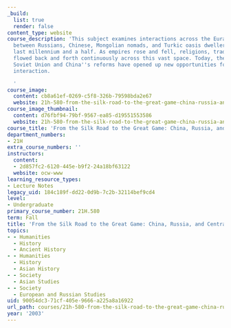```yaml
---
_build:
  list: true
  render: false
content_type: website
course_description: 'This subject examines interactions across the Eurasian continent
  between Russians, Chinese, Mongolian nomads, and Turkic oasis dwellers during the
  last millennium and a half. As empires rose and fell, religions, trade, and war
  flowed back and forth continuously across this vast space. Today, the fall of the
  Soviet Union and China''s reforms have opened up new opportunities for cultural
  interaction.

  '
course_image:
  content: cb8a61ef-0269-c5f8-326b-79598bda2e67
  website: 21h-580-from-the-silk-road-to-the-great-game-china-russia-and-central-eurasia-fall-2003
course_image_thumbnail:
  content: d76fbf94-79bf-9567-ea85-d19551553586
  website: 21h-580-from-the-silk-road-to-the-great-game-china-russia-and-central-eurasia-fall-2003
course_title: 'From the Silk Road to the Great Game: China, Russia, and Central Eurasia'
department_numbers:
- 21H
extra_course_numbers: ''
instructors:
  content:
  - 2d857fc2-6120-445e-b9f2-24a18bf63122
  website: ocw-www
learning_resource_types:
- Lecture Notes
legacy_uid: 184c189f-dd22-0d9b-7c2b-32114bef9cd4
level:
- Undergraduate
primary_course_number: 21H.580
term: Fall
title: 'From the Silk Road to the Great Game: China, Russia, and Central Eurasia'
topics:
- - Humanities
  - History
  - Ancient History
- - Humanities
  - History
  - Asian History
- - Society
  - Asian Studies
- - Society
  - European and Russian Studies
uid: 90054dc3-71cf-405e-9666-a225a8a16922
url_path: courses/21h-580-from-the-silk-road-to-the-great-game-china-russia-and-central-eurasia-fall-2003
year: '2003'
---
```

